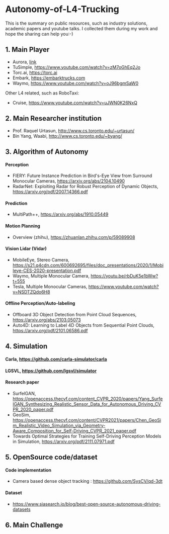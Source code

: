 # Autonomy-of-L4-Trucking
This is the summary on public resources, such as industry solutions, academic papers and youtube talks. I collected them during my work and hope the sharing can help you:-)

## 1. Main Player
- Aurora, [link](https://www.youtube.com/watch?v=EOhR_RIKmEI)
- TuSimple, https://www.youtube.com/watch?v=zM7oGhEq2Jo
- Torc.ai, https://torc.ai
- Embark, https://embarktrucks.com
- Waymo, https://www.youtube.com/watch?v=oJ96bgmSaW0

Other L4 related, such as RoboTaxi:
- Cruise,  https://www.youtube.com/watch?v=uJWN0K26NxQ

## 2. Main Researcher institution
- Prof. Raquel Urtasun, http://www.cs.toronto.edu/~urtasun/
- Bin Yang, Waabi, http://www.cs.toronto.edu/~byang/

## 3. Algorithm of Autonomy
#### Perception
- FIERY: Future Instance Prediction in Bird's-Eye View from Surround Monocular Cameras, https://arxiv.org/abs/2104.10490
- RadarNet: Exploiting Radar for Robust Perception of Dynamic Objects, https://arxiv.org/pdf/2007.14366.pdf

#### Prediction
- MultiPath++, https://arxiv.org/abs/1910.05449

#### Motion Planning
- Overview (zhihu), https://zhuanlan.zhihu.com/p/59089908

#### Vision Lidar (Vidar)
- MobileEye, Stereo Camera, https://s21.q4cdn.com/600692695/files/doc_presentations/2020/1/Mobileye-CES-2020-presentation.pdf
- Waymo, Multiple Monocular Camera, https://youtu.be/rbDuK5e1bWw?t=555
- Tesla, Multiple Monocular Cameras, https://www.youtube.com/watch?v=NSDTZQdo6H8

#### Offline Perception/Auto-labeling
- Offboard 3D Object Detection from Point Cloud Sequences, https://arxiv.org/abs/2103.05073
- Auto4D: Learning to Label 4D Objects from Sequential Point Clouds, https://arxiv.org/pdf/2101.06586.pdf

## 4. Simulation
#### Carla, https://github.com/carla-simulator/carla
#### LGSVL, https://github.com/lgsvl/simulator
#### Research paper
- SurfelGAN, https://openaccess.thecvf.com/content_CVPR_2020/papers/Yang_SurfelGAN_Synthesizing_Realistic_Sensor_Data_for_Autonomous_Driving_CVPR_2020_paper.pdf
- GeoSim, https://openaccess.thecvf.com/content/CVPR2021/papers/Chen_GeoSim_Realistic_Video_Simulation_via_Geometry-Aware_Composition_for_Self-Driving_CVPR_2021_paper.pdf
- Towards Optimal Strategies for Training Self-Driving Perception Models in Simulation, https://arxiv.org/pdf/2111.07971.pdf

## 5. OpenSource code/dataset
#### Code implementation
- Camera based dense object tracking : https://github.com/SysCV/qd-3dt

#### Dataset
- https://www.siasearch.io/blog/best-open-source-autonomous-driving-datasets

## 6. Main Challenge
